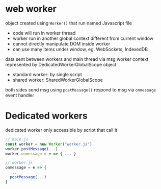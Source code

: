 # web worker
object created using `Worker()` that run named Javascript file
- code will run in worker thread
- worker run in another global context different from current window
- cannot directly manipulate DOM inside worker
- can use many items under window, eg. WebSockets, IndexedDB

data sent between workers and main thread via msg
worker context represented by DedicatedWorkerGlobalScope object
- standard worker: by single script
- shared worker: SharedWorkerGlobalScope

both sides send msg using `postMessage()`
respond to msg via `onmessage` event handler

# Dedicated workers
dedicated worker only accessible by script that call it

```js
// main.js
const worker = new Worker("worker.js")
worker.postMessage(...)
worker.onmessage = e => { ... }

// worker.js
onmessage = e => {
  ...
  postMessage(...)
}
```















